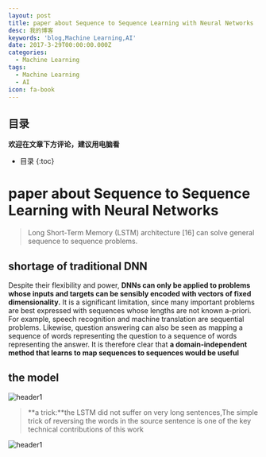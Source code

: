 ```yaml
---
layout: post
title: paper about Sequence to Sequence Learning with Neural Networks
desc: 我的博客
keywords: 'blog,Machine Learning,AI'
date: 2017-3-29T00:00:00.000Z
categories:
  - Machine Learning
tags:
  - Machine Learning
  - AI
icon: fa-book
---
```



## 目录
**欢迎在文章下方评论，建议用电脑看**

* 目录
{:toc}

# paper about Sequence to Sequence Learning with Neural Networks

>Long Short-Term Memory (LSTM) architecture [16] can solve general sequence to sequence problems.

##  shortage of traditional DNN

Despite their flexibility and power, **DNNs can only be applied to problems whose inputs and targets can be sensibly encoded with vectors of fixed dimensionality.** It is a significant limitation, since many important problems are best expressed with sequences whose lengths are not known a-priori. For example, speech recognition and machine translation are sequential problems. Likewise, question answering can also be seen as mapping a sequence of words representing the question to a sequence of words representing the answer. It is therefore clear that **a domain-independent method that learns to map sequences to sequences would be useful**

## the model

<img src="{{ site.img_path }}/Machine Learning/Sequence to Sequence.png" alt="header1" style="height:auto!important;width:auto%;max-width:1020px;"/>

>**a trick:**the LSTM did not suffer on very long sentences,The simple trick of reversing the words in the source sentence is one of the key technical contributions of this work

<img src="{{ site.img_path }}/Machine Learning/Sequence to Sequence Learning.png" alt="header1" style="height:auto!important;width:auto%;max-width:1020px;"/>